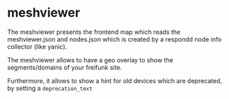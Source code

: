 # meshviewer

The meshviewer presents the frontend map which reads the meshviewer.json and nodes.json which is created by a respondd node info collector (like yanic).

The meshviewer allows to have a geo overlay to show the segments/domains of your freifunk site.

Furthermore, it allows to show a hint for old devices which are deprecated, by setting a `deprecation_text`